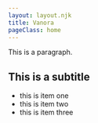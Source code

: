 ```yaml
---
layout: layout.njk
title: Vanora
pageClass: home
---
```


This is a paragraph.

## This is a subtitle

- this is item one
- this is item two
- this is item three
